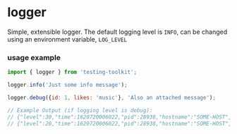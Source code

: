 # logger

Simple, extensible logger.
The default logging level is `INFO`, can be changed using an environment variable, `LOG_LEVEL`

### usage example

```js
import { logger } from 'testing-toolkit';

logger.info('Just some info message');

logger.debug({id: 1, likes: 'music'}, 'Also an attached message');

// Example Output (if logging level is debug): 
// {"level":30,"time":1620720006022,"pid":28938,"hostname":"SOME-HOST","msg":"Just some info message"}
// {"level":20,"time":1620720006022,"pid":28938,"hostname":"SOME-HOST","id":1,"likes":"music","msg":"Also an attached message"}
```